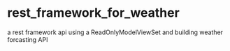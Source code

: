 # rest_framework_for_weather
a rest framework api using a ReadOnlyModelViewSet and building weather forcasting API
